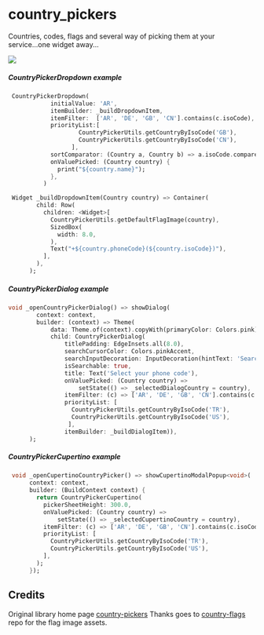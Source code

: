 # country_pickers

Countries, codes, flags and several way of picking them at your service...one widget away...

![](art/cp.gif)


##### CountryPickerDropdown example

```dart
 CountryPickerDropdown(
            initialValue: 'AR',
            itemBuilder: _buildDropdownItem,
            itemFilter:  ['AR', 'DE', 'GB', 'CN'].contains(c.isoCode),
            priorityList:[
                    CountryPickerUtils.getCountryByIsoCode('GB'),
                    CountryPickerUtils.getCountryByIsoCode('CN'),
                  ],
            sortComparator: (Country a, Country b) => a.isoCode.compareTo(b.isoCode),
            onValuePicked: (Country country) {
              print("${country.name}");
            },
          )
```


```dart
 Widget _buildDropdownItem(Country country) => Container(
        child: Row(
          children: <Widget>[
            CountryPickerUtils.getDefaultFlagImage(country),
            SizedBox(
              width: 8.0,
            ),
            Text("+${country.phoneCode}(${country.isoCode})"),
          ],
        ),
      );
```


##### CountryPickerDialog example

```dart
void _openCountryPickerDialog() => showDialog(
        context: context,
        builder: (context) => Theme(
            data: Theme.of(context).copyWith(primaryColor: Colors.pink),
            child: CountryPickerDialog(
                titlePadding: EdgeInsets.all(8.0),
                searchCursorColor: Colors.pinkAccent,
                searchInputDecoration: InputDecoration(hintText: 'Search...'),
                isSearchable: true,
                title: Text('Select your phone code'),
                onValuePicked: (Country country) =>
                    setState(() => _selectedDialogCountry = country),
                itemFilter: (c) => ['AR', 'DE', 'GB', 'CN'].contains(c.isoCode),
                priorityList: [
                  CountryPickerUtils.getCountryByIsoCode('TR'),
                  CountryPickerUtils.getCountryByIsoCode('US'),
                 ],
                itemBuilder: _buildDialogItem)),
      );
```



##### CountryPickerCupertino example

```dart
 void _openCupertinoCountryPicker() => showCupertinoModalPopup<void>(
      context: context,
      builder: (BuildContext context) {
        return CountryPickerCupertino(
          pickerSheetHeight: 300.0,
          onValuePicked: (Country country) =>
              setState(() => _selectedCupertinoCountry = country),
          itemFilter: (c) => ['AR', 'DE', 'GB', 'CN'].contains(c.isoCode),
          priorityList: [
            CountryPickerUtils.getCountryByIsoCode('TR'),
            CountryPickerUtils.getCountryByIsoCode('US'),
          ],
        );
      });
```


## Credits
Original library home page [country-pickers](https://github.com/figengungor/country_pickers)
Thanks goes to [country-flags](https://github.com/hjnilsson/country-flags) repo for the flag image assets.

